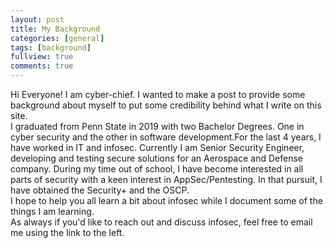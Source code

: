 ```yaml
---
layout: post
title: My Background
categories: [general]
tags: [background]
fullview: true
comments: true
---
```


Hi Everyone! I am cyber-chief.
I wanted to make a post to provide some background about myself to put some credibility behind what I write on this site. <br /> 
I graduated from Penn State in 2019 with two Bachelor Degrees. One in cyber security and the other in software development.For the last 4 years, I have worked in IT and infosec. Currently I am Senior Security Engineer, developing and testing secure solutions for an Aerospace and Defense company. During my time out of school, I have become interested in all parts of security with a keen interest in AppSec/Pentesting. In that pursuit, I have obtained the Security+ and the OSCP. <br />
I hope to help you all learn a bit about infosec while I document some of the things I am learning.<br />
As always if you'd like to reach out and discuss infosec, feel free to email me using the link to the left.
